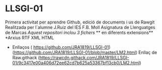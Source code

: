 # LLSGI-01
Primera activitat per aprendre Github,  edició de documents i us de Rawgit
Realitzada per l´alumne J.Ruiz del IES F.B. Moll 
Asignatura de Llenguatges de Marcas
*Aquest repositori inclou 3 fichers* ** en diferents extensions** 
*Arxius
RTF
XML
HTML

* Enllaços
( https://github.com/JRA1819/LLSGI-01)
(https://github.com/JRA1819/LLSGI-01/blob/master/LM2.html) 
Enllaç de Raw.githack 
(https://rawcdn.githack.com/JRA1819/LLSGI-01/9c3417e00a406d72ee62cd7b625a53367bf13cb0/LM2.html)

